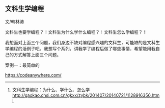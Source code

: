 
## 文科生学编程


文/韩林涛

文科生也要学编程？！文科生为什么学什么编程？！文科生怎么学编程？！

我想面对上面三个问题，我们身边不缺对编程感兴趣的文科生，可能缺的是文科生学编程的活例子吧。我想写个系列，讲我学了编程后做了哪些事情，希望能用我自己的方式解答上面三个问题。

案例一：最简单的

https://codeanywhere.com/



---

1. 文科生学编程：为什么、学什么、怎么学
http://gaokao.chsi.com.cn/gkxx/zybk/201407/20140721/1128916356.html

